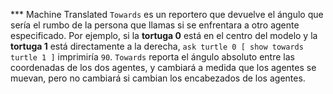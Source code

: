 ﻿*** Machine Translated
`Towards` es un reportero que devuelve el ángulo que sería el rumbo de la persona que llamas si se enfrentara a otro agente especificado. Por ejemplo, si la **tortuga 0** está en el centro del modelo y la **tortuga 1** está directamente a la derecha, `ask turtle 0 [ show towards turtle 1 ]` imprimiría `90`. `Towards` reporta el ángulo absoluto entre las coordenadas de los dos agentes, y cambiará a medida que los agentes se muevan, pero no cambiará si cambian los encabezados de los agentes.